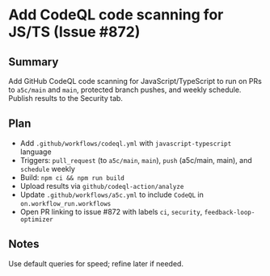# Add CodeQL code scanning for JS/TS (Issue #872)

## Summary

Add GitHub CodeQL code scanning for JavaScript/TypeScript to run on PRs to `a5c/main` and `main`, protected branch pushes, and weekly schedule. Publish results to the Security tab.

## Plan

- Add `.github/workflows/codeql.yml` with `javascript-typescript` language
- Triggers: `pull_request` (to `a5c/main`, `main`), `push` (a5c/main, main), and `schedule` weekly
- Build: `npm ci && npm run build`
- Upload results via `github/codeql-action/analyze`
- Update `.github/workflows/a5c.yml` to include `CodeQL` in `on.workflow_run.workflows`
- Open PR linking to issue #872 with labels `ci`, `security`, `feedback-loop-optimizer`

## Notes

Use default queries for speed; refine later if needed.

